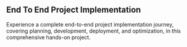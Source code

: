 ## End To End Project Implementation

Experience a complete end-to-end project implementation journey, covering planning, development, deployment,
and optimization, in this comprehensive hands-on project.